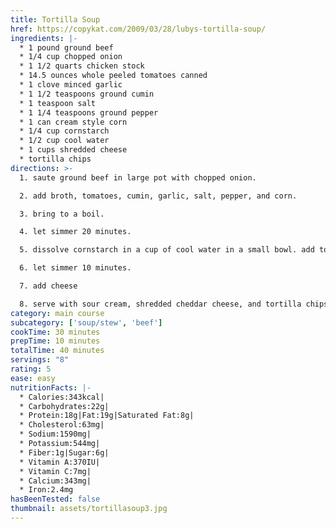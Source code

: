 ```yaml
---
title: Tortilla Soup
href: https://copykat.com/2009/03/28/lubys-tortilla-soup/
ingredients: |-
  * 1 pound ground beef 
  * 1/4 cup chopped onion
  * 1 1/2 quarts chicken stock
  * 14.5 ounces whole peeled tomatoes canned 
  * 1 clove minced garlic
  * 1 1/2 teaspoons ground cumin
  * 1 teaspoon salt
  * 1 1/4 teaspoons ground pepper
  * 1 can cream style corn
  * 1/4 cup cornstarch
  * 1/2 cup cool water
  * 1 cups shredded cheese
  * tortilla chips
directions: >-
  1. saute ground beef in large pot with chopped onion. 

  2. add broth, tomatoes, cumin, garlic, salt, pepper, and corn. 

  3. bring to a boil.

  4. let simmer 20 minutes.

  5. dissolve cornstarch in a cup of cool water in a small bowl. add to boiling soup slowly while stirring constantly. 

  6. let simmer 10 minutes.

  7. add cheese

  8. serve with sour cream, shredded cheddar cheese, and tortilla chips.
category: main course
subcategory: ['soup/stew', 'beef']
cookTime: 30 minutes
prepTime: 10 minutes
totalTime: 40 minutes
servings: "8"
rating: 5
ease: easy
nutritionFacts: |-
  * Calories:343kcal|
  * Carbohydrates:22g|
  * Protein:18g|Fat:19g|Saturated Fat:8g|
  * Cholesterol:63mg|
  * Sodium:1590mg|
  * Potassium:544mg|
  * Fiber:1g|Sugar:6g|
  * Vitamin A:370IU|
  * Vitamin C:7mg|
  * Calcium:343mg|
  * Iron:2.4mg
hasBeenTested: false
thumbnail: assets/tortillasoup3.jpg
---
```

